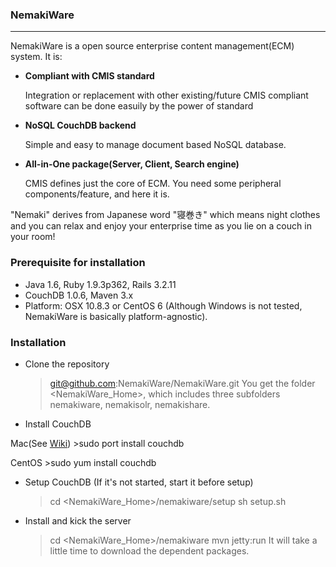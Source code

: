 ### NemakiWare

---


NemakiWare is a open source enterprise content management(ECM) system. It is:
* **Compliant with CMIS standard**

  Integration or replacement with other existing/future CMIS compliant software can be done easuily by the power of standard
* **NoSQL CouchDB backend** 

  Simple and easy to manage document based NoSQL database.
* **All-in-One package(Server, Client, Search engine)** 

  CMIS defines just the core of ECM. You need some peripheral components/feature, and here it is. 


"Nemaki" derives from Japanese word "寝巻き" which means night clothes and you can relax and enjoy your enterprise time as you lie on a couch in your room!

### Prerequisite for installation
* Java 1.6, Ruby 1.9.3p362, Rails 3.2.11
* CouchDB 1.0.6, Maven 3.x
* Platform: OSX 10.8.3 or CentOS 6 (Although Windows is not tested, NemakiWare is basically platform-agnostic).

### Installation
* Clone the repository
    >git@github.com:NemakiWare/NemakiWare.git
You get the folder <NemakiWare_Home>, which includes three subfolders nemakiware, nemakisolr, nemakishare.

* Install CouchDB

Mac(See [Wiki](http://wiki.apache.org/couchdb/Installing_on_OSX))
    >sudo port install couchdb

CentOS
    >sudo yum install couchdb

* Setup CouchDB (If it's not started, start it before setup)
    
    >cd <NemakiWare_Home>/nemakiware/setup
    >sh setup.sh
* Install and kick the server
    
    >cd <NemakiWare_Home>/nemakiware
    >mvn jetty:run
It will take a little time to download the dependent packages.

